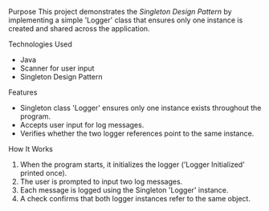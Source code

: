 Purpose
This project demonstrates the *Singleton Design Pattern* by implementing a simple 'Logger' class that ensures only one instance is created and shared across the application.

Technologies Used
- Java 
- Scanner for user input
- Singleton Design Pattern

Features
- Singleton class 'Logger' ensures only one instance exists throughout the program.
- Accepts user input for log messages.
- Verifies whether the two logger references point to the same instance.

How It Works
1. When the program starts, it initializes the logger ('Logger Initialized' printed once).
2. The user is prompted to input two log messages.
3. Each message is logged using the Singleton 'Logger' instance.
4. A check confirms that both logger instances refer to the same object.
